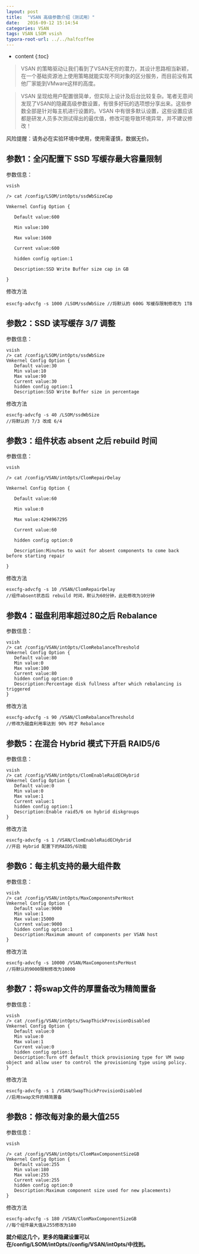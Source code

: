 ```yaml
---
layout: post
title:  "VSAN 高级参数介绍（测试用）"
date:   2016-09-12 15:14:54
categories: VSAN
tags: VSAN LSOM vsish
typora-root-url: ../../halfcoffee
---
```


* content
{:toc}
>  VSAN 的策略驱动让我们看到了VSAN无穷的潜力，其设计思路相当新颖，在一个基础资源池上使用策略就能实现不同对象的区分服务，而目前没有其他厂家能到VMware这样的高度。

>  VSAN 呈现给用户配置很简单，但实际上设计及后台比较复杂。笔者无意间发现了VSAN的隐藏高级参数设置，有很多好玩的选项想分享出来。这些参数全部是针对每主机进行设置的。VSAN 中有很多默认设置，这些设置应该都是研发人员多次测试得出的最优值，修改可能导致环境异常，并不建议修改！

风险提醒：请务必在实验环境中使用，使用需谨慎，数据无价。



## 参数1：全闪配置下 SSD 写缓存最大容量限制

参数信息：

```
vsish

/> cat /config/LSOM/intOpts/ssdWbSizeCap

Vmkernel Config Option {

   Default value:600

   Min value:100

   Max value:1600

   Current value:600

   hidden config option:1

   Description:SSD Write Buffer size cap in GB

}
```

修改方法

```
esxcfg-advcfg -s 1000 /LSOM/ssdWbSize //将默认的 600G 写缓存限制修改为 1TB
```




## 参数2：SSD 读写缓存 3/7 调整

参数信息：
```
vsish
/> cat /config/LSOM/intOpts/ssdWbSize
Vmkernel Config Option {
   Default value:30
   Min value:10
   Max value:90
   Current value:30
   hidden config option:1
   Description:SSD Write Buffer size in percentage
```


修改方法

```
esxcfg-advcfg -s 40 /LSOM/ssdWbSize  
//将默认的 7/3 改成 6/4
```



## 参数3：组件状态 absent 之后 rebuild 时间

参数信息：

```
vsish

/> cat /config/VSAN/intOpts/ClomRepairDelay

Vmkernel Config Option {

   Default value:60

   Min value:0

   Max value:4294967295

   Current value:60

   hidden config option:0

   Description:Minutes to wait for absent components to come back before starting repair

}
```

修改方法

```
esxcfg-advcfg -s 10 /VSAN/ClomRepairDelay
//组件absent状态后 rebuild 时间，默认为60分钟，此处修改为10分钟
```



## 参数4：磁盘利用率超过80之后 Rebalance

参数信息：

```
vsish
/> cat /config/VSAN/intOpts/ClomRebalanceThreshold
Vmkernel Config Option {
   Default value:80
   Min value:0
   Max value:100
   Current value:80
   hidden config option:0
   Description:Percentage disk fullness after which rebalancing is triggered
}
```

修改方法

```
esxcfg-advcfg -s 90 /VSAN/ClomRebalanceThreshold
//修改为磁盘利用率达到 90% 时才 Rebalance
```



## 参数5：在混合 Hybrid 模式下开启 RAID5/6	

参数信息：

```
vsish
/> cat /config/VSAN/intOpts/ClomEnableRaidECHybrid
Vmkernel Config Option {
   Default value:0
   Min value:0
   Max value:1
   Current value:1
   hidden config option:1
   Description:Enable raid5/6 on hybrid diskgroups
}
```

修改方法

```
esxcfg-advcfg -s 1 /VSAN/ClomEnableRaidECHybrid
//开启 Hybrid 配置下的RAID5/6功能
```



## 参数6：每主机支持的最大组件数

参数信息：

```
vsish
/> cat /config/VSAN/intOpts/MaxComponentsPerHost
Vmkernel Config Option {
   Default value:9000
   Min value:1
   Max value:15000
   Current value:9000
   hidden config option:1
   Description:Maximum amount of components per VSAN host
}
```

修改方法

```
esxcfg-advcfg -s 10000 /VSAN/MaxComponentsPerHost
//将默认的9000限制修改为10000
```



## 参数7：将swap文件的厚置备改为精简置备

参数信息：

```
vsish
/> cat /config/VSAN/intOpts/SwapThickProvisionDisabled
Vmkernel Config Option {
   Default value:0
   Min value:0
   Max value:1
   Current value:0
   hidden config option:1
   Description:Turn off default thick provisioning type for VM swap object and allow user to control the provisioning type using policy.
}
```

修改方法

```
esxcfg-advcfg -s 1 /VSAN/SwapThickProvisionDisabled
//启用swap文件的精简置备
```



## 参数8：修改每对象的最大值255

参数信息：
```
vsish

/> cat /config/VSAN/intOpts/ClomMaxComponentSizeGB
Vmkernel Config Option {
   Default value:255
   Min value:180
   Max value:255
   Current value:255
   hidden config option:0
   Description:Maximum component size used for new placements)
}

```

修改方法

```
esxcfg-advcfg -s 180 /VSAN/ClomMaxComponentSizeGB
//每个组件最大值从255修改为180
```

**就介绍这几个，更多的隐藏设置可以在/config/LSOM/intOpts//config/VSAN/intOpts/中找到。**
